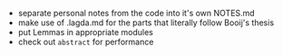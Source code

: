 
- separate personal notes from the code into it's own NOTES.md
- make use of .lagda.md for the parts that literally follow Booij's thesis
- put Lemmas in appropriate modules
- check out `abstract` for performance
